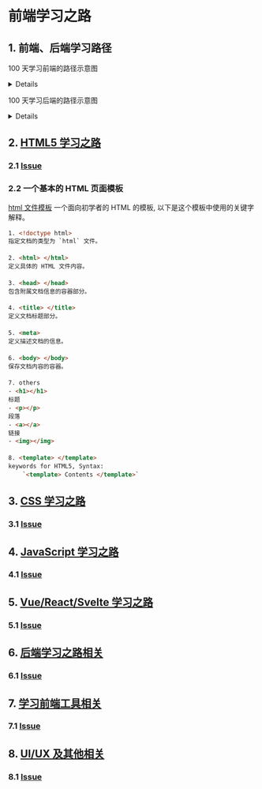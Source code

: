 # 前端学习之路

## 1. 前端、后端学习路径

100 天学习前端的路径示意图
<details>
  <img src="https://raw.githubusercontent.com/apanshi/pics_center/master/tech/front-end.png" width="692" height="485" align=center></img>
</details>

100 天学习后端的路径示意图
<details>
  <img src="https://raw.githubusercontent.com/apanshi/pics_center/master/tech/front-backend.png" width="692" height="582" align=center></img>
</details>

## 2. [HTML5 学习之路](/docs/html5.md)

### 2.1 [Issue](https://github.com/roadToFront-end/front-end_base/issues/1)

### 2.2 一个基本的 HTML 页面模板

[html 文件模板](https://raw.githubusercontent.com/roadToFront-end/front-end_base/master/html_template.html) 一个面向初学者的 HTML 的模板, 以下是这个模板中使用的关键字解释。

```html
1. <!doctype html>
指定文档的类型为 `html` 文件。

2. <html> </html>
定义具体的 HTML 文件内容。

3. <head> </head>
包含附属文档信息的容器部分。

4. <title> </title>
定义文档标题部分。

5. <meta>
定义描述文档的信息。

6. <body> </body>
保存文档内容的容器。

7. others
- <h1></h1>
标题
- <p></p>
段落
- <a></a>
链接
- <img></img>

8. <template> </template>
keywords for HTML5, Syntax:
    `<template> Contents </template>`
```

## 3. [CSS 学习之路](/docs/css.md)

### 3.1 [Issue](https://github.com/roadToFront-end/front-end_base/issues/2)

## 4. [JavaScript 学习之路](/docs/javaScript.md)

### 4.1 [Issue](https://github.com/roadToFront-end/front-end_base/issues/3)

## 5. [Vue/React/Svelte 学习之路](/docs/framework.md)

### 5.1 [Issue](https://github.com/roadToFront-end/front-end_base/issues/4)

## 6. [后端学习之路相关](/docs/front-backend.md)

### 6.1 [Issue](https://github.com/roadToFront-end/front-end_base/issues/5)

## 7. [学习前端工具相关](/docs/tools.md)

### 7.1 [Issue](https://github.com/roadToFront-end/front-end_base/issues/7)

## 8. [UI/UX 及其他相关](/docs/ui.md)

### 8.1 [Issue](https://github.com/roadToFront-end/front-end_base/issues/8)
